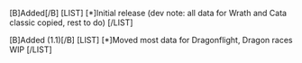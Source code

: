 [B]Added[/B]
[LIST]
[*]Initial release (dev note: all data for Wrath and Cata classic copied, rest to do)
[/LIST]

[B]Added (1.1)[/B]
[LIST]
[*]Moved most data for Dragonflight, Dragon races WIP
[/LIST]